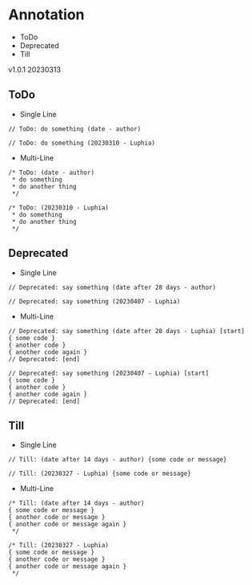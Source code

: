 # Annotation
- ToDo
- Deprecated
- Till

v1.0.1 20230313

## ToDo
- Single Line
```
// ToDo: do something (date - author)
```
```
// ToDo: do something (20230310 - Luphia)
```

- Multi-Line
```
/* ToDo: (date - author)
 * do something
 * do another thing
 */
```
```
/* ToDo: (20230310 - Luphia)
 * do something
 * do another thing
 */
```

## Deprecated
- Single Line
```
// Deprecated: say something (date after 28 days - author)
```
```
// Deprecated: say something (20230407 - Luphia)
```

- Multi-Line
```
// Deprecated: say something (date after 28 days - Luphia) [start]
{ some code }
{ another code }
{ another code again }
// Deprecated: [end]
```
```
// Deprecated: say something (20230407 - Luphia) [start]
{ some code }
{ another code }
{ another code again }
// Deprecated: [end]
```

## Till
- Single Line
```
// Till: (date after 14 days - author) {some code or message}
```
```
// Till: (20230327 - Luphia) {some code or message}
```

- Multi-Line
```
/* Till: (date after 14 days - author)
{ some code or message }
{ another code or message }
{ another code or message again }
 */
```
```
/* Till: (20230327 - Luphia)
{ some code or message }
{ another code or message }
{ another code or message again }
 */
```
